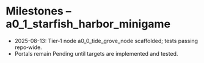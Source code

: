 # Milestones – a0_1_starfish_harbor_minigame

- 2025-08-13: Tier‑1 node a0_0_tide_grove_node scaffolded; tests passing repo‑wide.
- Portals remain Pending until targets are implemented and tested.
